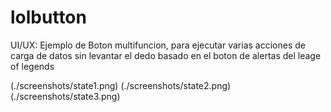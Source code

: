 # lolbutton
UI/UX: Ejemplo de Boton multifuncion, para ejecutar varias acciones de carga de datos sin levantar el dedo basado en el boton de alertas del leage of legends


(./screenshots/state1.png)
(./screenshots/state2.png)
(./screenshots/state3.png)